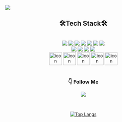 ![](https://capsule-render.vercel.app/api?type=Waving&color=auto&height=180&section=header&fontSize=30&animation=twinkling&text=안녕하세요%20백엔드%20개발자%20공종훈입니다%20🙋‍♂️)
<div align="center">
    <h2>🛠️Tech Stack🛠️</h2> 
  <br>
  <div>
    <img src="https://img.shields.io/badge/Spring Boot-6DB33F?logo=springboot&logoColor=white">
    <img src="https://img.shields.io/badge/Vue.js-4FC08D?logo=Vue.js&logoColor=white">
    <img src="https://img.shields.io/badge/Java-26689A?logo=java&logoColor=white">   
    <img src="https://img.shields.io/badge/Python-3776ABF?logo=Python&logoColor=white">
    <img src="https://img.shields.io/badge/C#-239120?logo=csharp&logoColor=white">    
    <img src="https://img.shields.io/badge/HTML5-E34F26?logo=HTML5&logoColor=white">                                                                 
    <img src="https://img.shields.io/badge/CSS3-1572B6?logo=CSS3&logoColor=white">
  </div>
  <div>   
    <img src="https://img.shields.io/badge/MySQL-4479A1?logo=mysql&logoColor=white">                                                             
    <img src="https://img.shields.io/badge/PostgreSQL-4169E1?logo=postgresql&logoColor=white">                                                   
    <img src="https://img.shields.io/badge/MSSQL-CC2927?logo=microsoftsqlserver&logoColor=white">                                   
    <img src="https://img.shields.io/badge/Oracle-F80000?logo=oracle&logoColor=white"> 
  </div> 
  <div>
  <img src="https://techstack-generator.vercel.app/java-icon.svg" alt="icon" width="41" height="41" />
  <img src="https://techstack-generator.vercel.app/csharp-icon.svg" alt="icon" width="41" height="41" />
  <img src="https://techstack-generator.vercel.app/python-icon.svg" alt="icon" width="41" height="41" />
  <img src="https://techstack-generator.vercel.app/github-icon.svg" alt="icon" width="41" height="41" />
  <img src="https://techstack-generator.vercel.app/aws-icon.svg" alt="icon" width="41" height="41" />
  </div>
  <br>
  <h3>👇 Follow Me</h3> 
   <div>
  <a href="https://kkongchii.tistory.com"><img src="https://img.shields.io/badge/Tistory-11B48A?style=flatsquare&logo=Tistory&logoColor=white&link=https://kkongchii.tistory.com"/>
  </div>
    <br>
    <br>   
      
[![Top Langs](https://github-readme-stats.vercel.app/api/top-langs/?username=kongjonghun&layout=compact)](https://github.com/anuraghazra/github-readme-stats)
</div>
                                                    



 
